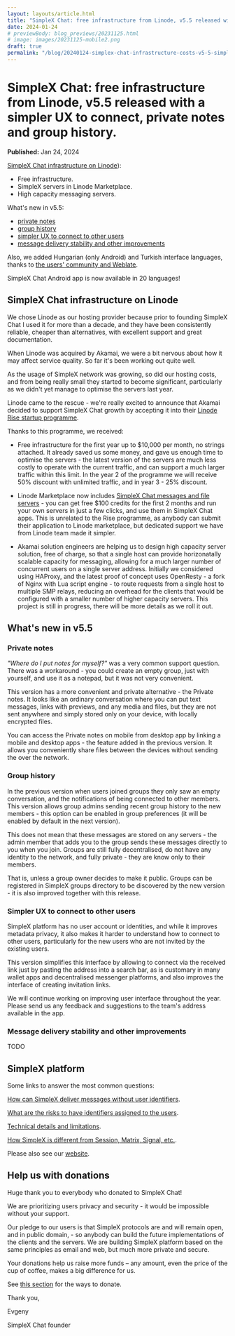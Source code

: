 ```yaml
---
layout: layouts/article.html
title: "SimpleX Chat: free infrastructure from Linode, v5.5 released with a simpler UX to connect, private notes and group history"
date: 2024-01-24
# previewBody: blog_previews/20231125.html
# image: images/20231125-mobile2.png
draft: true
permalink: "/blog/20240124-simplex-chat-infrastructure-costs-v5-5-simplex-ux-private-notes-group-history.html"
---
```


# SimpleX Chat: free infrastructure from Linode, v5.5 released with a simpler UX to connect, private notes and group history.

**Published:** Jan 24, 2024

[SimpleX Chat infrastructure on Linode](#simplex-chat-infrastructure-on-linode)):
- Free infrastructure.
- SimpleX servers in Linode Marketplace.
- High capacity messaging servers.

What's new in v5.5:
- [private notes](#private-notes)
- [group history](#group-history)
- [simpler UX to connect to other users](#simpler-ux-to-connect-to-other-users)
- [message delivery stability and other improvements](#message-delivery-stability-and-other-improvements)

Also, we added Hungarian (only Android) and Turkish interface languages, thanks to [the users' community and Weblate](https://github.com/simplex-chat/simplex-chat#help-translating-simplex-chat).

SimpleX Chat Android app is now available in 20 languages!

## SimpleX Chat infrastructure on Linode

We chose Linode as our hosting provider because prior to founding SimpleX Chat I used it for more than a decade, and they have been consistently reliable, cheaper than alternatives, with excellent support and great documentation.

When Linode was acquired by Akamai, we were a bit nervous about how it may affect service quality. So far it's been working out quite well.

As the usage of SimpleX network was growing, so did our hosting costs, and from being really small they started to become significant, particularly as we didn't yet manage to optimise the servers last year.

Linode came to the rescue - we're really excited to announce that Akamai decided to support SimpleX Chat growth by accepting it into their [Linode Rise startup programme](https://www.linode.com/linode-for-startups/).

Thanks to this programme, we received:

- Free infrastructure for the first year up to $10,000 per month, no strings attached. It already saved us some money, and gave us enough time to optimise the servers - the latest version of the servers are much less costly to operate with the current traffic, and can support a much larger traffic within this limit. In the year 2 of the programme we will receive 50% discount with unlimited traffic, and in year 3 - 25% discount.

- Linode Marketplace now includes [SimpleX Chat messages and file servers](https://www.linode.com/marketplace/apps/simplex-chat/simplex-chat/) - you can get free $100 credits for the first 2 months and run your own servers in just a few clicks, and use them in SimpleX Chat apps. This is unrelated to the Rise programme, as anybody can submit their application to Linode marketplace, but dedicated support we have from Linode team made it simpler.

- Akamai solution engineers are helping us to design high capacity server solution, free of charge, so that a single host can provide horizonatally scalable capacity for messaging, allowing for a much larger number of concurrent users on a single server address. Initially we considered using HAProxy, and the latest proof of concept uses OpenResty - a fork of Nginx with Lua script engine - to route requests from a single host to multiple SMP relays, reducing an overhead for the clients that would be configured with a smaller number of higher capacity servers. This project is still in progress, there will be more details as we roll it out.

## What's new in v5.5

### Private notes

*"Where do I put notes for myself?"* was a very common support question. There was a workaround - you could create an empty group, just with yourself, and use it as a notepad, but it was not very convenient.

This version has a more convenient and private alternative - the Private notes. It looks like an ordinary conversation where you can put text messages, links with previews, and any media and files, but they are not sent anywhere and simply stored only on your device, with locally encrypted files.

You can access the Private notes on mobile from desktop app by linking a mobile and desktop apps - the feature added in the previous version. It allows you conveniently share files between the devices without sending the over the network.

### Group history

In the previous version when users joined groups they only saw an empty conversation, and the notifications of being connected to other members. This version allows group admins sending recent group history to the new members - this option can be enabled in group preferences (it will be enabled by default in the next version).

This does not mean that these messages are stored on any servers - the admin member that adds you to the group sends these messages directly to you when you join. Groups are still fully decentralised, do not have any identity to the network, and fully private - they are know only to their members.

That is, unless a group owner decides to make it public. Groups can be registered in SimpleX groups directory to be discovered by the new version - it is also improved together with this release.

### Simpler UX to connect to other users

SimpleX platform has no user account or identities, and while it improves metadata privacy, it also makes it harder to understand how to connect to other users, particularly for the new users who are not invited by the existing users.

This version simplifies this interface by allowing to connect via the received link just by pasting the address into a search bar, as is customary in many wallet apps and decentralised messenger platforms, and also improves the interface of creating invitation links.

We will continue working on improving user interface throughout the year. Please send us any feedback and suggestions to the team's address available in the app.

### Message delivery stability and other improvements

TODO

## SimpleX platform

Some links to answer the most common questions:

[How can SimpleX deliver messages without user identifiers](./20220511-simplex-chat-v2-images-files.md#the-first-messaging-platform-without-user-identifiers).

[What are the risks to have identifiers assigned to the users](./20220711-simplex-chat-v3-released-ios-notifications-audio-video-calls-database-export-import-protocol-improvements.md#why-having-users-identifiers-is-bad-for-the-users).

[Technical details and limitations](https://github.com/simplex-chat/simplex-chat#privacy-technical-details-and-limitations).

[How SimpleX is different from Session, Matrix, Signal, etc.](https://github.com/simplex-chat/simplex-chat/blob/stable/README.md#frequently-asked-questions).

Please also see our [website](https://simplex.chat).

## Help us with donations

Huge thank you to everybody who donated to SimpleX Chat!

We are prioritizing users privacy and security - it would be impossible without your support.

Our pledge to our users is that SimpleX protocols are and will remain open, and in public domain, - so anybody can build the future implementations of the clients and the servers. We are building SimpleX platform based on the same principles as email and web, but much more private and secure.

Your donations help us raise more funds – any amount, even the price of the cup of coffee, makes a big difference for us.

See [this section](https://github.com/simplex-chat/simplex-chat/tree/master#help-us-with-donations) for the ways to donate.

Thank you,

Evgeny

SimpleX Chat founder
